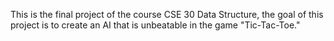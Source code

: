 This is the final project of the course CSE 30 Data Structure, the goal of this project is to create an AI that is unbeatable in the game "Tic-Tac-Toe."
